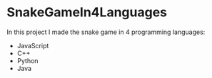 # SnakeGameIn4Languages
In this project I made the snake game in 4 programming languages:
- JavaScript
- C++
- Python
- Java
